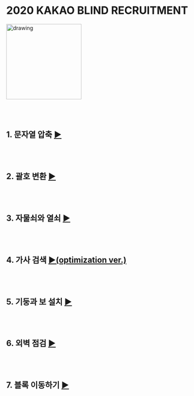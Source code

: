 # 2020 KAKAO BLIND RECRUITMENT


<img src="https://upload.wikimedia.org/wikipedia/commons/thumb/d/de/Kakao_CI_yellow.svg/1200px-Kakao_CI_yellow.svg.png" alt="drawing" width="200"/>

<br/><br/>
## 1. 문자열 압축 [▶](https://github.com/J-HM/Study_KaKao-Blind-Recruitment/blob/master/string_compression.cpp)

<br/><br/>
## 2. 괄호 변환 [▶](https://github.com/J-HM/Study_KaKao-Blind-Recruitment/blob/master/parenthesis_transformation.cpp)

<br/><br/>
## 3. 자물쇠와 열쇠 [▶](https://github.com/J-HM/Study_KaKao-Blind-Recruitment/blob/master/lock_and_key.cpp)

<br/><br/>
## 4. 가사 검색 [▶](https://github.com/J-HM/Study_KaKao-Blind-Recruitment/blob/master/lyric_search.cpp)[(optimization ver.)](https://github.com/J-HM/Study_KaKao-Blind-Recruitment/blob/master/lyric_search_trie.cpp)

<br/><br/>
## 5. 기둥과 보 설치 [▶](https://github.com/J-HM/Study_KaKao-Blind-Recruitment/blob/master/column_and_beam_installation.cpp)

<br/><br/>
## 6. 외벽 점검 [▶](https://github.com/J-HM/Study_KaKao-Blind-Recruitment/blob/master/exterior_wall_inspection.cpp)

<br/><br/>
## 7. 블록 이동하기 [▶](https://github.com/J-HM/Study_KaKao-Blind-Recruitment/blob/master/parenthesis_transformation.cpp)